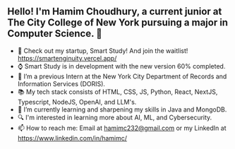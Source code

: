## Hello! I'm Hamim Choudhury, a current junior at The City College of New York pursuing a major in Computer Science. 👋

- 🎤 Check out my startup, Smart Study! And join the waitlist! https://smartenginuity.vercel.app/
- ⌚ Smart Study is in development with the new version 60% completed. 
- 🔭 I’m a previous Intern at the New York City Department of Records and Information Services (DORIS).
- 📚 My tech stack consists of HTML, CSS, JS, Python, React, NextJS, Typescript, NodeJS, OpenAI, and LLM's. 
- 🌱 I’m currently learning and sharpening my skills in Java and MongoDB. 
- 🔍 I'm interested in learning more about AI, ML, and Cybersecurity.
- 📫 How to reach me: Email at hamimc232@gmail.com or my LinkedIn at https://www.linkedin.com/in/hamimc/

